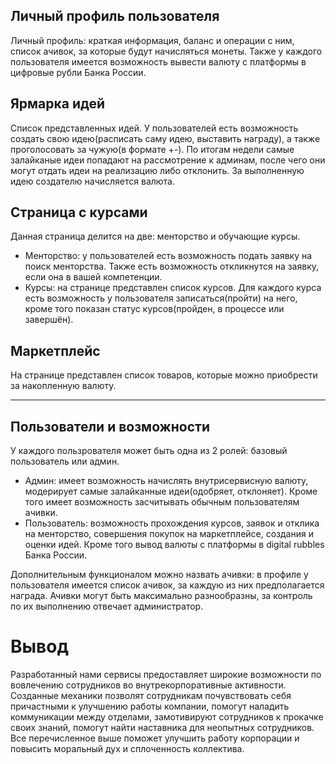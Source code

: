 
## Личный профиль пользователя
Личный профиль: краткая информация, баланс и операции с ним, список ачивок, за которые будут начисляться монеты. Также у каждого пользователя имеется возможность вывести валюту с платформы в цифровые рубли Банка России.
## Ярмарка идей
Список представленных идей. У пользователей есть возможность создать свою идею(расписать саму идею, выставить награду), а  также проголосовать за чужую(в формате +-). По итогам недели самые залайканые идеи попадают на рассмотрение к админам, после чего они могут отдать идеи на реализацию либо отклонить. За выполненную идею создателю начисляется валюта.
## Страница с курсами
Данная страница делится на две: менторство и обучающие курсы. 
- Менторство: у пользователей есть возможность подать заявку на поиск менторства. Также есть возможность откликнутся на заявку, если она в вашей компетенции.
- Курсы: на странице представлен список курсов. Для каждого курса есть возможность у пользователя записаться(пройти) на него, кроме того показан статус курсов(пройден, в процессе или завершён).
## Маркетплейс
На странице представлен список товаров, которые можно приобрести за накопленную валюту.

--------------
## Пользователи и возможности
У каждого пользрователя может быть одна из 2 ролей: базовый пользователь или админ.
- Админ: имеет возможность начислять внутрисервисную валюту, модерирует самые залайканные идеи(одобряет, отклоняет). Кроме того имеет возможность засчитывать обычным пользователям ачивки.
- Пользователь: возможность прохождения курсов, заявок и отклика на менторство, совершения покупок на маркетплейсе, создания и оценки идей. Кроме того вывод валюты с платформы в digital rubbles Банка России.

Дополнительным функционалом можно назвать ачивки: в профиле у пользователя имеется список ачивок, за каждую из них предполагается награда. Ачивки могут быть максимально разнообразны, за контроль по их выполнению отвечает администратор.


# Вывод
Разработанный нами сервисы предоставляет широкие возможности по вовлечению сотрудников во внутрекорпоративные активности. Созданные механики позволят сотрудникам почувствовать себя причастными к улучшению работы компании, помогут наладить коммуникации между отделами, замотивируют сотрудников к прокачке своих знаний, помогут найти наставника для неопытных сотрудников. Все перечисленное выше поможет улучшить работу корпорации и повысить моральный дух и сплоченность коллектива.